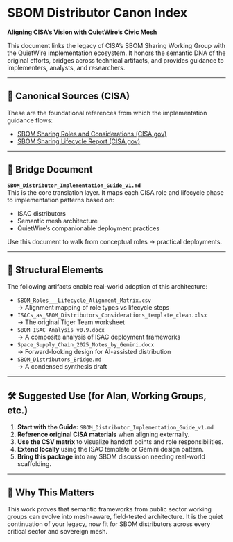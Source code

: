 # SBOM Distributor Canon Index  
**Aligning CISA’s Vision with QuietWire’s Civic Mesh**

This document links the legacy of CISA’s SBOM Sharing Working Group with the QuietWire implementation ecosystem. It honors the semantic DNA of the original efforts, bridges across technical artifacts, and provides guidance to implementers, analysts, and researchers.

---

## 📜 Canonical Sources (CISA)

These are the foundational references from which the implementation guidance flows:

- [SBOM Sharing Roles and Considerations (CISA.gov)](https://www.cisa.gov/resources-tools/resources/sbom-sharing-roles-and-considerations)
- [SBOM Sharing Lifecycle Report (CISA.gov)](https://www.cisa.gov/resources-tools/resources/software-bill-materials-sbom-sharing-lifecycle-report)

---

## 🧭 Bridge Document

**`SBOM_Distributor_Implementation_Guide_v1.md`**  
This is the core translation layer. It maps each CISA role and lifecycle phase to implementation patterns based on:
- ISAC distributors
- Semantic mesh architecture
- QuietWire’s companionable deployment practices

Use this document to walk from conceptual roles → practical deployments.

---

## 🧱 Structural Elements

The following artifacts enable real-world adoption of this architecture:

- `SBOM_Roles___Lifecycle_Alignment_Matrix.csv`  
  → Alignment mapping of role types vs lifecycle steps  
- `ISACs_as_SBOM_Distributors_Considerations_template_clean.xlsx`  
  → The original Tiger Team worksheet  
- `SBOM_ISAC_Analysis_v0.9.docx`  
  → A composite analysis of ISAC deployment frameworks  
- `Space_Supply_Chain_2025_Notes_by_Gemini.docx`  
  → Forward-looking design for AI-assisted distribution  
- `SBOM_Distributors_Bridge.md`  
  → A condensed synthesis draft

---

## 🛠️ Suggested Use (for Alan, Working Groups, etc.)

1. **Start with the Guide:** `SBOM_Distributor_Implementation_Guide_v1.md`
2. **Reference original CISA materials** when aligning externally.
3. **Use the CSV matrix** to visualize handoff points and role responsibilities.
4. **Extend locally** using the ISAC template or Gemini design pattern.
5. **Bring this package** into any SBOM discussion needing real-world scaffolding.

---

## 🌱 Why This Matters

This work proves that semantic frameworks from public sector working groups can evolve into mesh-aware, field-tested architecture. It is the quiet continuation of your legacy, now fit for SBOM distributors across every critical sector and sovereign mesh.

